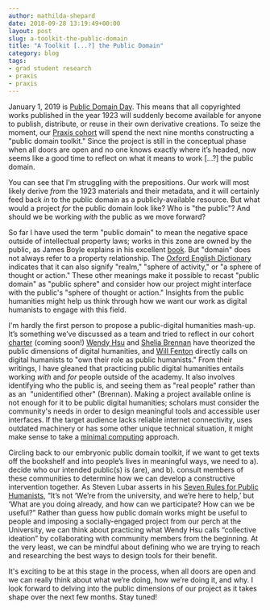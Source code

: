 ```yaml
---
author: mathilda-shepard
date: 2018-09-28 13:19:49+00:00
layout: post
slug: a-toolkit-the-public-domain
title: "A Toolkit [...?] the Public Domain"
category: blog
tags:
- grad student research
- praxis
- praxis
---
```


January 1, 2019 is [Public Domain Day](https://lifehacker.com/these-1923-copyrighted-works-enter-the-public-domain-in-1825241296). This means that all copyrighted works published in the year 1923 will suddenly become available for anyone to publish, distribute, or reuse in their own derivative creations. To seize the moment, our [Praxis cohort](http://praxis.scholarslab.org/) will spend the next nine months constructing a "public domain toolkit." Since the project is still in the conceptual phase when all doors are open and no one knows exactly where it’s headed, now seems like a good time to reflect on what it means to work […?] the public domain.

You can see that I'm struggling with the prepositions. Our work will most likely derive _from_ the 1923 materials and their metadata, and it will certainly feed back _in_ to the public domain as a publicly-available resource. But what would a project _for_ the public domain look like? Who is "the public"? And should we be working _with_ the public as we move forward?

So far I have used the term "public domain" to mean the negative space outside of intellectual property laws; works in this zone are owned by the public, as James Boyle explains in his excellent [book](http://boyle.yupnet.org/chapter-1-intellectual-property/). But "domain" does not always refer to a property relationship. The [Oxford English Dictionary](http://www.oed.com.proxy01.its.virginia.edu/view/Entry/56649?rskey=8BI5lA&result=1#eid) indicates that it can also signify "realm," "sphere of activity," or "a sphere of thought or action." These other meanings make it possible to recast "public domain" as "public sphere" and consider how our project might interface with the public's "sphere of thought or action." Insights from the public humanities might help us think through how we want our work as digital humanists to engage with this field.

I'm hardly the first person to propose a public-digital humanities mash-up. It’s something we’ve discussed as a team and tried to reflect in our cohort [charter](https://praxis.scholarslab.org/charter/charter-2018-2019/) (coming soon!) [Wendy Hsu](http://dhdebates.gc.cuny.edu/debates/text/75) and [Shelia Brennan](http://dhdebates.gc.cuny.edu/debates/text/83) have theorized the public dimensions of digital humanities, and [Will Fenton](https://www.insidehighered.com/views/2018/01/29/literary-scholars-should-use-digital-humanities-reach-oft-ignored-public-opinion) directly calls on digital humanists to "own their role as public humanists." From their writings, I have gleaned that practicing public digital humanities entails working _with_ and _for_ people outside of the academy. It also involves identifying who the public is, and seeing them as "real people" rather than as an  "unidentified other" (Brennan). Making a project available online is not enough for it to be public digital humanities; scholars must consider the community's needs in order to design meaningful tools and accessible user interfaces. If the target audience lacks reliable internet connectivity, uses outdated machinery or has some other unique technical situation, it might make sense to take a [minimal computing](http://go-dh.github.io/mincomp/) approach.

Circling back to our embryonic public domain toolkit, if we want to get texts off the bookshelf and into people’s lives in meaningful ways, we need to a). decide who our intended public(s) is (are), and b). consult members of these communities to determine how we can develop a constructive intervention together. As Steven Lubar asserts in his [Seven Rules for Public Humanists](https://stevenlubar.wordpress.com/2014/06/05/seven-rules-for-public-humanists/), “It’s not ‘We’re from the university, and we’re here to help,’ but ‘What are you doing already, and how can we participate? How can we be useful?” Rather than guess how public domain works might be useful to people and imposing a socially-engaged project from our perch at the University, we can think about practicing what Wendy Hsu calls “collective ideation” by collaborating with community members from the beginning. At the very least, we can be mindful about defining who we are trying to reach and researching the best ways to design tools for their benefit.

It's exciting to be at this stage in the process, when all doors are open and we can really think about what we’re doing, how we’re doing it, and why. I look forward to delving into the public dimensions of our project as it takes shape over the next few months. Stay tuned!

